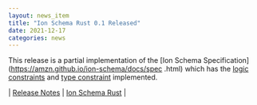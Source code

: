 ```yaml
---
layout: news_item
title: "Ion Schema Rust 0.1 Released"
date: 2021-12-17
categories: news
---
```

This release is a partial implementation of the [Ion Schema Specification](https://amzn.github.io/ion-schema/docs/spec
.html) which has the [logic constraints](https://amzn.github.io/ion-schema/docs/spec.html#logic-constraints) and
 [type constraint](https://amzn.github.io/ion-schema/docs/spec.html#type) implemented. 

| [Release Notes](https://github.com/amzn/ion-schema-rust/releases/tag/v0.1.0) | [Ion Schema Rust](https://github.com/amzn/ion-schema-rust) |

